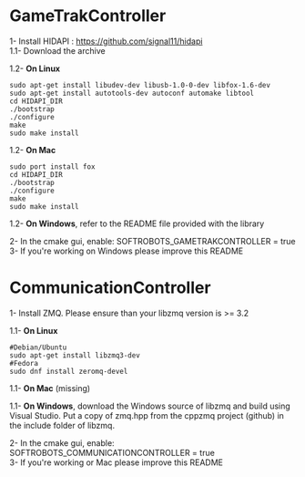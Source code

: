 # GameTrakController

1- Install HIDAPI : https://github.com/signal11/hidapi  
1.1- Download the archive

1.2- **On Linux**

    sudo apt-get install libudev-dev libusb-1.0-0-dev libfox-1.6-dev
    sudo apt-get install autotools-dev autoconf automake libtool
    cd HIDAPI_DIR
    ./bootstrap
    ./configure
    make
    sudo make install

1.2- **On Mac**

    sudo port install fox
    cd HIDAPI_DIR
    ./bootstrap
    ./configure
    make
    sudo make install

1.2- **On Windows**, refer to the README file provided with the library

2- In the cmake gui, enable: SOFTROBOTS_GAMETRAKCONTROLLER = true  
3- If you're working on Windows please improve this README

# CommunicationController

1- Install ZMQ. Please ensure than your libzmq version is >= 3.2

1.1- **On Linux**

    #Debian/Ubuntu
    sudo apt-get install libzmq3-dev
    #Fedora
    sudo dnf install zeromq-devel

1.1- **On Mac** (missing)

1.1- **On Windows**, download the Windows source of libzmq and build using Visual Studio.	Put a copy of zmq.hpp from the cppzmq project (github) in the include folder of libzmq.

2- In the cmake gui, enable: SOFTROBOTS_COMMUNICATIONCONTROLLER = true  
3- If you're working or Mac please improve this README
